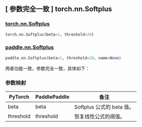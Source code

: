 ## [ 参数完全一致 ] torch.nn.Softplus

### [torch.nn.Softplus](https://pytorch.org/docs/stable/generated/torch.nn.Softplus.html)

```python
torch.nn.Softplus(beta=1, threshold=20)
```

### [paddle.nn.Softplus](https://www.paddlepaddle.org.cn/documentation/docs/zh/api/paddle/nn/Softplus_cn.html)

```python
paddle.nn.Softplus(beta=1, threshold=20, name=None)
```

两者功能一致，参数完全一致，具体如下：

### 参数映射

| PyTorch       | PaddlePaddle | 备注                                                   |
| ------------- | ------------ | ------------------------------------------------------ |
| beta          | beta         | Softplus 公式的 beta 值。                              |
| threshold     | threshold    | 恢复线性公式的阈值。                                    |
